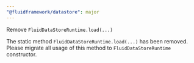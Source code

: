 ```yaml
---
"@fluidframework/datastore": major
---
```


Remove `FluidDataStoreRuntime.load(...)`

The static method `FluidDataStoreRuntime.load(...)` has been removed. Please migrate all usage of this method to `FluidDataStoreRuntime` constructor.
